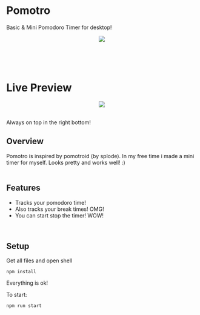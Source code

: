 # Pomotro
Basic & Mini Pomodoro Timer for desktop!

<p align="center">
  <img src="https://i.imgur.com/vo8S2AZ.png">
</p>

<br><br><br>
# Live Preview

<p align="center">
  <img src=https://i.imgur.com/92vwSyb.png">
</p>
<br>
Always on top in the right bottom!
<br>

## Overview
Pomotro is inspired by pomotroid (by splode). In my free time i made a mini timer for myself. Looks pretty and works well! :)
<br><br>

## Features
- Tracks your pomodoro time!
- Also tracks your break times! OMG!
- You can start stop the timer! WOW!
<br>


## Setup
Get all files and open shell
```
npm install
```
Everything is ok!
<br>

To start:
```
npm run start
```
